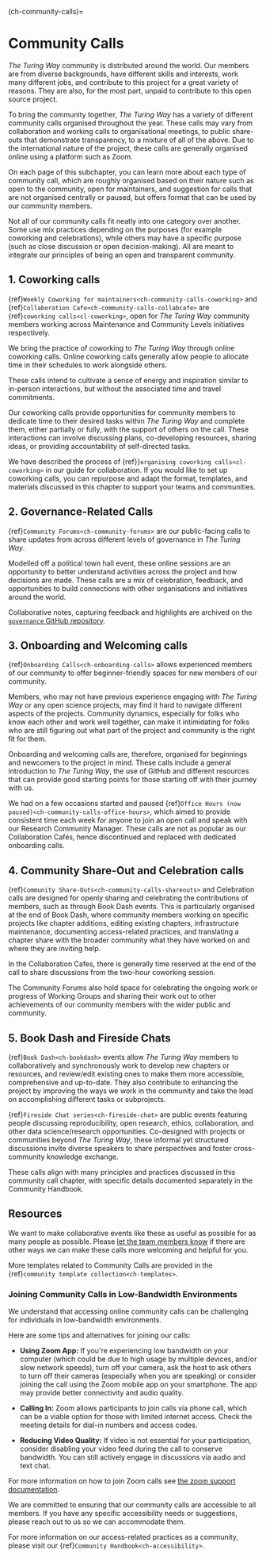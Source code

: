 (ch-community-calls)=
# Community Calls

_The Turing Way_ community is distributed around the world.
Our members are from diverse backgrounds, have different skills and interests, work many different jobs, and contribute to this project for a great variety of reasons. 
They are also, for the most part, unpaid to contribute to this open source project.

To bring the community together, _The Turing Way_ has a variety of different community calls organised throughout the year. 
These calls may vary from collaboration and working calls to organisational meetings, to public share-outs that demonstrate transparency, to a mixture of all of the above. 
Due to the international nature of the project, these calls are generally organised online using a platform such as Zoom.

On each page of this subchapter, you can learn more about each type of community call, which are roughly organised based on their nature such as open to the community, open for maintainers, and suggestion for calls that are not organised centrally or paused, but offers format that can be used by our community members.

Not all of our community calls fit neatly into one category over another. 
Some use mix practices depending on the purposes (for example coworking and celebrations), while others may have a specific purpose (such as close discussion or open decision-making). 
All are meant to integrate our principles of being an open and transparent community.

## 1. Coworking calls

{ref}`Weekly Coworking for maintainers<ch-community-calls-coworking>` and {ref}`Collaboration Cafe<ch-community-calls-collabcafe>` are {ref}`coworking calls<cl-coworking>`, open for _The Turing Way_ community members working across Maintenance and Community Levels initiatives respectively.

We bring the practice of coworking to _The Turing Way_ through online coworking calls.
Online coworking calls generally allow people to allocate time in their schedules to work alongside others.

These calls intend to cultivate a sense of energy and inspiration similar to in-person interactions, but without the associated time and travel commitments.

Our coworking calls provide opportunities for community members to dedicate time to their desired tasks within _The Turing Way_ and complete them, either partially or fully, with the support of others on the call.
These interactions can involve discussing plans, co-developing resources, sharing ideas, or providing accountability of self-directed tasks.

We have described the process of {ref}}`organising coworking calls<cl-coworking>` in our guide for collaboration.
If you would like to set up coworking calls, you can repurpose and adapt the format, templates, and materials discussed in this chapter to support your teams and communities.

## 2. Governance-Related Calls

{ref}`Community Forums<ch-community-forums>` are our public-facing calls to share updates from across different levels of governance in _The Turing Way_.

Modelled off a political town hall event, these online sessions are an opportunity to better understand activities across the project and how decisions are made. 
These calls are a mix of celebration, feedback, and opportunities to build connections with other organisations and initiatives around the world.

Collaborative notes, capturing feedback and highlights are archived on the [`governance` GitHub repository](https://github.com/the-turing-way/governance/).

## 3. Onboarding and Welcoming calls

{ref}`Onboarding Calls<ch-onboarding-calls>` allows experienced members of our community to offer beginner-friendly spaces for new members of our community.

Members, who may not have previous experience engaging with _The Turing Way_ or any open science projects, may find it hard to navigate different aspects of the projects.
Community dynamics, especially for folks who know each other and work well together, can make it intimidating for folks who are still figuring out what part of the project and community is the right fit for them.

Onboarding and welcoming calls are, therefore, organised for beginnings and newcomers to the project in mind.
These calls include a general introduction to _The Turing Way_, the use of GitHub and different resources that can provide good starting points for those starting off with their journey with us.

We had on a few occasions started and paused {ref}`Office Hours (now paused)<ch-community-calls-office-hours>`, which aimed to provide consistent time each week for anyone to join an open call and speak with our Research Community Manager.
These calls are not as popular as our Collaboration Cafés, hence discontinued and replaced with dedicated onboarding calls.

## 4. Community Share-Out and Celebration calls

{ref}`Community Share-Outs<ch-community-calls-shareouts>` and Celebration calls are designed for openly sharing and celebrating the contributions of members, such as through Book Dash events.
This is particularly organised at the end of Book Dash, where community members working on specific projects like chapter additions, editing existing chapters, infrastructure maintenance, documenting access-related practices, and translating a chapter share with the broader community what they have worked on and where they are inviting help.

In the Collaboration Cafes, there is generally time reserved at the end of the call to share discussions from the two-hour coworking session.

The Community Forums also hold space for celebrating the ongoing work or progress of Working Groups and sharing their work out to other achievements of our community members with the wider public and community.

## 5. Book Dash and Fireside Chats

{ref}`Book Dash<ch-bookdash>` events allow _The Turing Way_ members to collaboratively and synchronously work to develop new chapters or resources, and review/edit existing ones to make them more accessible, comprehensive and up-to-date.
They also contribute to enhancing the project by improving the ways we work in the community and take the lead on accomplishing different tasks or subprojects.

{ref}`Fireside Chat series<ch-fireside-chat>` are public events featuring people discussing reproducibility, open research, ethics, collaboration, and other data science/research opportunities.
Co-designed with projects or communities beyond _The Turing Way_, these informal yet structured discussions invite diverse speakers to share perspectives and foster cross-community knowledge exchange.

These calls align with many principles and practices discussed in this community call chapter, with specific details documented separately in the Community Handbook.

## Resources

We want to make collaborative events like these as useful as possible for as many people as possible.
Please [let the team members know](https://github.com/the-turing-way/the-turing-way#get-in-touch) if there are other ways we can make these calls more welcoming and helpful for you.

More templates related to Community Calls are provided in the {ref}`community template collection<ch-templates>`.

### Joining Community Calls in Low-Bandwidth Environments

We understand that accessing online community calls can be challenging for individuals in low-bandwidth environments.

Here are some tips and alternatives for joining our calls:

- **Using Zoom App:** If you're experiencing low bandwidth on your computer (which could be due to high usage by multiple devices, and/or slow network speeds), turn off your camera, ask the host to ask others to turn off their cameras (especially when you are speaking) or consider joining the call using the Zoom mobile app on your smartphone. The app may provide better connectivity and audio quality.

- **Calling In:** Zoom allows participants to join calls via phone call, which can be a viable option for those with limited internet access. Check the meeting details for dial-in numbers and access codes.

- **Reducing Video Quality:** If video is not essential for your participation, consider disabling your video feed during the call to conserve bandwidth. You can still actively engage in discussions via audio and text chat.

For more information on how to join Zoom calls see [the zoom support documentation](https://support.zoom.com/hc/en/article?id=zm_kb&sysparm_article=KB0060732).

We are committed to ensuring that our community calls are accessible to all members. If you have any specific accessibility needs or suggestions, please reach out to us so we can accommodate them.

For more information on our access-related practices as a community, please visit our {ref}`Community Handbook<ch-accessibility>`.
